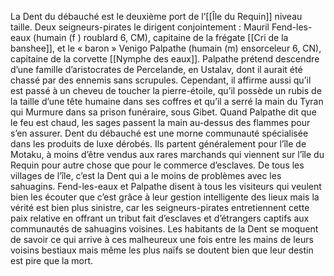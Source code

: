 La Dent du débauché est le deuxième port de l’[[Île du Requin]] niveau taille. Deux seigneurs-pirates le dirigent conjointement : Mauril Fend-les-eaux (humain (f ) roublard 6, CM), capitaine de la frégate [[Cri de la banshee]], et le « baron » Venigo Palpathe (humain (m) ensorceleur 6, CN), capitaine de la corvette [[Nymphe des eaux]]. Palpathe prétend descendre d’une famille d’aristocrates de Percelande, en Ustalav, dont il aurait été chassé par des ennemis sans scrupules. Cependant, il affirme aussi qu’il est passé à un cheveu de toucher la pierre-étoile, qu’il possède un rubis de la taille d’une tête humaine dans ses coffres et qu’il a serré la main du Tyran qui Murmure dans sa prison funéraire, sous Gibet. Quand Palpathe dit que le feu est chaud, les sages passent la main au-dessus des flammes pour s’en assurer.
Dent du débauché est une morne communauté spécialisée dans les produits de luxe dérobés. Ils partent généralement pour l’île de Motaku, à moins d’être vendus aux rares marchands qui viennent sur l’île du Requin pour autre chose que pour le commerce d’esclaves.
De tous les villages de l’île, c’est la Dent qui a le moins de problèmes avec les sahuagins. Fend-les-eaux et Palpathe disent à tous les visiteurs qui veulent bien les écouter que c’est grâce à leur gestion intelligente des lieux mais la vérité est bien plus sinistre, car les seigneurs-pirates entretiennent cette paix relative en offrant un tribut fait d’esclaves et d’étrangers captifs aux communautés de sahuagins voisines. Les habitants de la Dent se moquent de savoir ce qui arrive à ces malheureux une fois entre les mains de leurs voisins bestiaux mais même les plus naïfs se doutent bien que leur destin est pire que la mort.